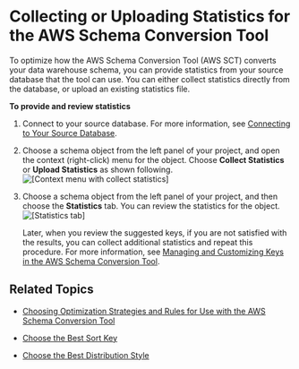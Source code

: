 # Collecting or Uploading Statistics for the AWS Schema Conversion Tool<a name="CHAP_SchemaConversionTool.DW.Statistics"></a>

To optimize how the AWS Schema Conversion Tool \(AWS SCT\) converts your data warehouse schema, you can provide statistics from your source database that the tool can use\. You can either collect statistics directly from the database, or upload an existing statistics file\. 

**To provide and review statistics**

1. Connect to your source database\. For more information, see [ Connecting to Your Source Database](CHAP_SchemaConversionTool.GettingStarted.md#CHAP_SchemaConversionTool.Converting.CreateProject)\. 

1. Choose a schema object from the left panel of your project, and open the context \(right\-click\) menu for the object\. Choose **Collect Statistics** or **Upload Statistics** as shown following\.   
![\[Context menu with collect statistics\]](http://docs.aws.amazon.com/SchemaConversionTool/latest/userguide/images/collect-statistics.png)

1. Choose a schema object from the left panel of your project, and then choose the **Statistics** tab\. You can review the statistics for the object\.   
![\[Statistics tab\]](http://docs.aws.amazon.com/SchemaConversionTool/latest/userguide/images/statistics.png)

   Later, when you review the suggested keys, if you are not satisfied with the results, you can collect additional statistics and repeat this procedure\. For more information, see [ Managing and Customizing Keys in the AWS Schema Conversion Tool](CHAP_SchemaConversionTool.DW.Keys.md)\. 

## Related Topics<a name="w3ab1c17c27b7"></a>

+ [Choosing Optimization Strategies and Rules for Use with the AWS Schema Conversion Tool](CHAP_SchemaConversionTool.DW.Strategy.md)

+ [Choose the Best Sort Key](http://docs.aws.amazon.com/redshift/latest/dg/c_best-practices-sort-key.html)

+ [Choose the Best Distribution Style](http://docs.aws.amazon.com/redshift/latest/dg/c_best-practices-best-dist-key.html)